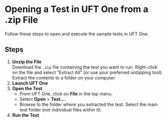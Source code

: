 # Opening a Test in UFT One from a .zip File

Follow these steps to open and execute the sample tests in UFT One.

## Steps

1. **Unzip the File**  
   Download the `.zip` file containing the test you want to run. Right-click on the file and select “Extract All” (or use your preferred unzipping tool). Extract the contents to a folder on your computer.
2. **Launch UFT One**     
3. **Open the Test**  
   - From UFT One, click on **File** in the top menu.  
   - Select **Open** > **Test...**.  
   - Browse to the folder where you extracted the test. Select the main test folder (not individual files within it).
4. **Run the Test**  
   
